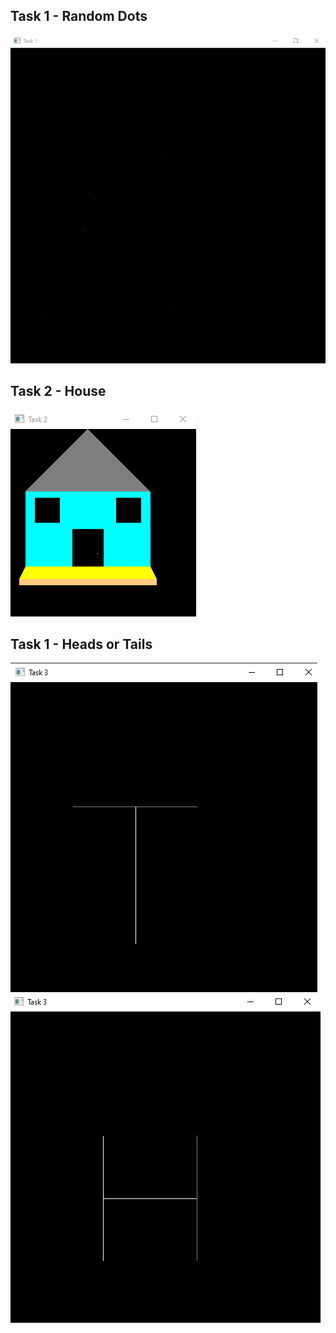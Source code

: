 ## Task 1 - Random Dots

![task1](task1.PNG)

## Task 2 - House

![task2](task2.PNG)

## Task 1 - Heads or Tails

![task3a](task3-a.PNG)
![task3b](task3-b.PNG)
